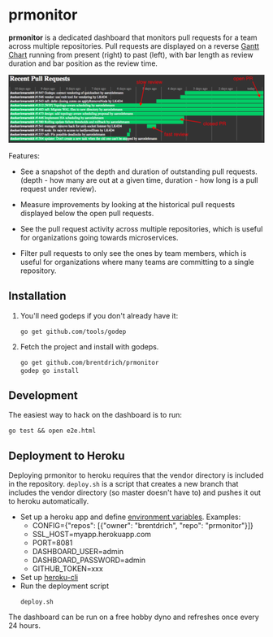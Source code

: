 # prmonitor

**prmonitor** is a dedicated dashboard that monitors pull requests
for a team across multiple repositories. Pull requests are displayed
on a reverse [Gantt Chart](https://en.wikipedia.org/wiki/Gantt_chart) running
from present (right) to past (left), with bar length as review duration
and bar position as the review time.

![Example](/example.png)

Features:

 * See a snapshot of the depth and duration of outstanding
   pull requests. (depth - how many are out at a given time,
   duration - how long is a pull request under review).

 * Measure improvements by looking at the historical pull
   requests displayed below the open pull requests.

 * See the pull request activity across multiple repositories,
   which is useful for organizations going towards microservices.

 * Filter pull requests to only see the ones by team members,
   which is useful for organizations where many teams are committing
   to a single repository.

## Installation
 1. You'll need godeps if you don't already have it:
    ```
    go get github.com/tools/godep
    ```

 2. Fetch the project and install with godeps.
    ```
    go get github.com/brentdrich/prmonitor
    godep go install
    ```

## Development
The easiest way to hack on the dashboard is to run:

```
go test && open e2e.html
```

## Deployment to Heroku
Deploying prmonitor to heroku requires that the vendor directory is included in
the repository. `deploy.sh` is a script that creates a new branch that includes the
vendor directory (so master doesn't have to) and pushes it out to heroku automatically.

* Set up a heroku app and define [environment variables](https://devcenter.heroku.com/articles/config-vars). Examples:
  * CONFIG={"repos": [{"owner": "brentdrich", "repo": "prmonitor"}]}
  * SSL_HOST=myapp.herokuapp.com
  * PORT=8081
  * DASHBOARD_USER=admin
  * DASHBOARD_PASSWORD=admin
  * GITHUB_TOKEN=xxx
* Set up [heroku-cli](https://devcenter.heroku.com/articles/deploying-go)
* Run the deployment script
    ```
    deploy.sh
    ```

The dashboard can be run on a free hobby dyno and refreshes once every 24 hours.

